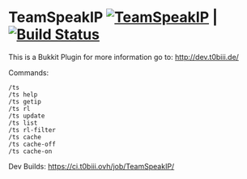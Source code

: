 TeamSpeakIP [![TeamSpeakIP](https://api.travis-ci.org/T0biii/TeamSpeakIp.svg)](https://travis-ci.org/T0biii/TeamSpeakIp) | [![Build Status](https://ci.t0biii.ovh/job/TeamSpeakIP/badge/icon)](https://ci.t0biii.ovh/job/TeamSpeakIP/)
===========

This is a Bukkit Plugin for more information go to:
http://dev.t0biii.de/

Commands:
```
/ts
/ts help
/ts getip
/ts rl
/ts update
/ts list
/ts rl-filter
/ts cache
/ts cache-off
/ts cache-on
```

Dev Builds:
https://ci.t0biii.ovh/job/TeamSpeakIP/

